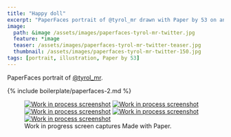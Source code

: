 ```yaml
---
title: "Happy doll"
excerpt: "PaperFaces portrait of @tyrol_mr drawn with Paper by 53 on an iPad."
image: 
  path: &image /assets/images/paperfaces-tyrol-mr-twitter.jpg 
  feature: *image
  teaser: /assets/images/paperfaces-tyrol-mr-twitter-teaser.jpg
  thumbnail: /assets/images/paperfaces-tyrol-mr-twitter-150.jpg
tags: [portrait, illustration, Paper by 53]
---
```


PaperFaces portrait of [@tyrol_mr](http://twitter.com/tyrol_mr).

{% include boilerplate/paperfaces-2.md %}

<figure class="third">
  <a href="/assets/images/paperfaces-tyrol-mr-process-1-lg.jpg"><img src="/assets/images/paperfaces-tyrol-mr-process-1-600.jpg" alt="Work in process screenshot"></a>
  <a href="/assets/images/paperfaces-tyrol-mr-process-2-lg.jpg"><img src="/assets/images/paperfaces-tyrol-mr-process-2-600.jpg" alt="Work in process screenshot"></a>
  <a href="/assets/images/paperfaces-tyrol-mr-process-3-lg.jpg"><img src="/assets/images/paperfaces-tyrol-mr-process-3-600.jpg" alt="Work in process screenshot"></a>
  <a href="/assets/images/paperfaces-tyrol-mr-process-4-lg.jpg"><img src="/assets/images/paperfaces-tyrol-mr-process-4-600.jpg" alt="Work in process screenshot"></a>
  <a href="/assets/images/paperfaces-tyrol-mr-process-5-lg.jpg"><img src="/assets/images/paperfaces-tyrol-mr-process-5-600.jpg" alt="Work in process screenshot"></a>
  <figcaption>Work in progress screen captures Made with Paper.</figcaption>
</figure>

